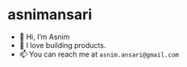 # asnimansari

- 👋 Hi, I’m Asnim
- 👀 I love building products.
- 📫 You can reach me at `asnim.ansari@gmail.com`

<!---
asnimansari/asnimansari is a ✨ special ✨ repository because its `README.md` (this file) appears on your GitHub profile.
You can click the Preview link to take a look at your changes.
--->
